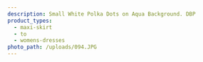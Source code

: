```yaml
---
description: Small White Polka Dots on Aqua Background. DBP
product_types:
  - maxi-skirt
  - to
  - womens-dresses
photo_path: /uploads/094.JPG
---
```

